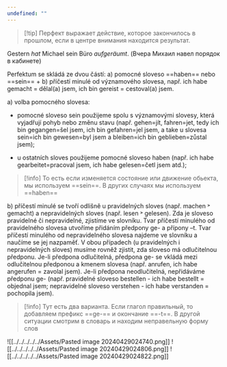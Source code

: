 ```yaml
---
undefined: ""
---
```

>[!tip] Перфект выражает действие, которое закончилось в прошлом, если в центре внимания находится результат.

Gestern _hat_ Michael sein Büro _aufgeräumt_. (Вчера Михаил навел порядок в кабинете)

Perfektum se skládá ze dvou částí: 
a) pomocné sloveso ==haben== nebo ==sein== + b) příčestí minulé od významového slovesa, např. ich habe gemacht = dělal(a) jsem, ich bin gereist = cestoval(a) jsem. 

a) volba pomocného slovesa:

- pomocné sloveso sein použijeme spolu s významovými slovesy, která vyjadřují pohyb nebo změnu stavu (např. gehen=jít, fahren=jet, tedy ich bin gegangen=šel jsem, ich bin gefahren=jel jsem, a take u slovesa sein=ich bin gewesen=byl jsem a bleiben=ich bin geblieben=zůstal jsem);

- u ostatních sloves použijeme pomocné sloveso haben (např. ich habe gearbeitet=pracoval jsem, ich habe gelesen=četl jsem atd.);

>[!info] То есть если изменяется состояние или движение обьекта, мы используем ==sein==. В других случаях мы используем ==haben== 

b) příčestí minulé se tvoří odlišně u pravidelných sloves (např. machen ˃ gemacht) a nepravidelných sloves (např. lesen ˃ gelesen). Zda je sloveso pravidelné či nepravidelné, zjistíme ve slovníku. Tvar příčestí minulého od pravidelného slovesa utvoříme přidáním předpony ge- a přípony –t. Tvar příčestí minulého od nepravidelného slovesa najdeme ve slovníku a naučíme se jej nazpaměť. V obou případech (u pravidelných i nepravidelných sloves) musíme rovněž zjistit, zda sloveso má odlučitelnou předponu. Je-li předpona odlučitelná, předpona ge- se vkládá mezi odlučitelnou předponou a kmenem slovesa (např. anrufen, ich habe angerufen = zavolal jsem). Je-li předpona neodlučitelná, nepřidáváme předponu ge- (např. pravidelné sloveso bestellen - ich habe bestellt = objednal jsem; nepravidelné sloveso verstehen - ich habe verstanden = pochopila jsem).

>[!info] Тут есть два варианта. Если глагол правильный, то добавляем префикс ==ge-== и окончание ==-t==. В другой ситуации смотрим в словарь и находим неправельную форму слов

![[../../../../../Assets/Pasted image 20240429024740.png]]
![[../../../../../Assets/Pasted image 20240429024806.png]]
![[../../../../../Assets/Pasted image 20240429024822.png]]
